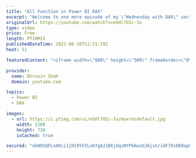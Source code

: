 ```yaml
---
title: "All Function in Power BI DAX"
excerpt: "Welcome to one more episode of my \"Wednesday with DAX\" series for Power BI. During this episode we are going to talk about one of the most interesting DAX expression which is ALL() function. Anyone who's new to Power BI, always have a question in their mind about, when to use the ALL() function? Which"
originalUrl: https://youtube.com/watch?v=eGHl7O1c-Io
type: video
price: Free
length: PT10M1S
publishedDateTime: 2021-06-16T11:21:29Z
heat: 51

featuredContent: "<iframe width=\"800\" height=\"500\" frameborder=\"0\" src=\"https://www.youtube.com/embed/eGHl7O1c-Io\" allow=\"accelerometer; autoplay; encrypted-media; gyroscope; picture-in-picture\" allowfullscreen></iframe>"

provider:
  name: Dhruvin Shah
  domain: youtube.com

topics:
  - Power BI
  - DAX

images:
  - url: https://i.ytimg.com/vi/eGHl7O1c-Io/maxresdefault.jpg
    width: 1280
    height: 720
    isCached: true

secured: "okN95QFLnARci1jH19YkTLoH7gAJ1B6jUqzNYPkKwvGJAjsn/idF7XcHE0ap8YzH3+1Mmbm5Q6ELEO5+q7kMMiVTjXfb1ihnFMhcdsNLNuoCKkTtwKtVtqNKK5WPMfFhWrxTkFgECKspYAfrPaydUSoUNHgV9fbO3fntRJAo15l6W6QUKCUGYT3bjRvxyK5r/AU2NkFzVj1kLddrqsW1u0/0uU2HSmYyrcvXnaVoFA58EJ3UamnG3XrvDMEddQ6t9GPFGkf87ygO38GZjcpjV9s3y5bC2qOjUMSscZTWnnA+w7RMD2vsWG1D3v2TG3whrbLL6BOpF4iiZzEyxnFl3hQr8LRlyK/kZGOSsBuwZcPcCD4nBV0miXKXrhSL02Fh+hOg7JeuXa8blK9mGIW1IqQtZwoGiZ5KXsnfjqW7lWc=;XMCoaaFEyPySKoWvcX6lsw=="
---
```


